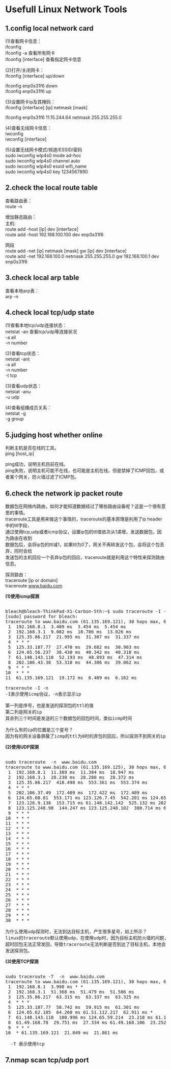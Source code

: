 # Usefull Linux Network Tools        
      
      
## 1.config local network card      
(1)查看网卡信息：      
ifconfig      
ifconfig	-a  查看所有网卡      
ifconfig	[interface]  查看指定网卡信息      
      
(2)打开/关闭网卡：      
ifconfig [interface]  up/down       
      
ifconfig enp0s31f6 down         
ifconfig enp0s31f6 up        
      
(3)设置网卡ip及其掩码：      
ifconfig [interface] [ip] netmask [mask]        
      
ifconfig enp0s31f6 11.15.244.64 netmask 255.255.255.0         
        
(4)查看无线网卡信息：      
iwconfig      
iwconfig  [interface]            
          
(5)设置无线网卡模式/频道/ESSID/密码      
sudo  iwconfig  wlp4s0  mode  ad-hoc            
sudo  iwconfig  wlp4s0  channel  auto            
sudo  iwconfig  wlp4s0  essid  wifi_name             
sudo  iwconfig  wlp4s0  key  1234567890            
        
      
## 2.check the local route table      
查看路由表：      
route -n        
      
增加静态路由：      
主机:      
route add -host [ip] dev [interface]        
route add -host 192.168.100.100 dev enp0s31f6         
      
网段      
route add -net [ip] netmask [mask] gw [ip] dev [interface]        
route add -net  192.168.100.0 netmask 255.255.255.0 gw 192.168.100.1 dev enp0s31f6        
        
        
## 3.check local arp table      
查看本地arp表：      
arp -n        
        
      
## 4.check local tcp/udp state      
(1)查看本地tcp/udp连接状态：      
netstat -an  查看tcp/udp等连接状况       
-a all       
-n number      
      
(2)查看tcp状态：      
netstat	-ant       
-a all       
-n number      
-t tcp      
      
(3)查看udp状态：      
netstat	-anu       
-u udp      
      
(4)查看组播成员关系：      
netstat -g         
-g group      
      
      
## 5.judging host whether online     
判断主机是否在线的工具。    
ping [host_ip]    
  
ping成功，说明主机目前在线。    
ping失败，说明主机可能不在线，也可能是主机在线，但是禁掉了ICMP回包，或者某个网关，防火墙过滤了ICMP包。      
    
## 6.check the network ip packet route     
数据包在网络内路由，如何才能知道数据经过了哪些路由设备呢？这是一个很有意思的事情。          
traceroute工具是用来做这个事情的，traceroute的基本原理是利用了ip header中的ttl字段，        
通过使用tcp,udp或者icmp协议，设置ip包的ttl值依次从1递增，发送数据包，因为路由在收到        
数据包后，会将ip包的ttl减1，如果ttl为0了，网关不再转发这个包，会将这个包丢弃，同时会给        
发送包的主机回应一个丢弃ip包的回应，traceroute就是利用这个特性来探测路由信息。        
    
探测路由：    
traceroute [ip or domain]        
traceroute  www.baidu.com        
        
**(1)使用icmp探测**        
<pre>    
bleach@bleach-ThinkPad-X1-Carbon-5th:~$ sudo traceroute -I -n  www.baidu.com        
[sudo] password for bleach:         
traceroute to www.baidu.com (61.135.169.121), 30 hops max, 60 byte packets        
 1  192.168.8.1  3.409 ms  3.454 ms  5.454 ms        
 2  192.168.3.1  9.082 ms  10.786 ms  13.026 ms        
 3  125.35.86.217  21.995 ms  31.307 ms  31.337 ms        
 4  * * *        
 5  125.33.187.77  27.470 ms  29.682 ms  30.903 ms        
 6  124.65.56.237  38.430 ms  40.342 ms  40.318 ms        
 7  61.148.143.110  52.193 ms  48.893 ms  47.314 ms        
 8  202.106.43.38  53.310 ms  44.386 ms  39.062 ms        
 9  * * *        
10  * * *        
11  61.135.169.121  19.172 ms  6.489 ms  6.162 ms        
         
traceroute -I -n        
-I表示使用icmp协议，-n表示显示ip         
       
第一列是序号，也是发送的探测包的ttl的值        
第二列是网关的ip         
其余列三个时间是发送的三个数据包的回包时间，类似icmp时间        
        
为什么有的ip的位置是三个星号？        
因为有的网关设备屏蔽了icmp的ttl为0时的弃包的回应，所以探测不到网关的ip        
</pre>    
       
       
**(2)使用UDP探测**        
<pre>    
sudo traceroute  -n  www.baidu.com        
traceroute to www.baidu.com (61.135.169.125), 30 hops max, 60 byte packets        
 1  192.168.8.1  11.389 ms  11.384 ms  18.947 ms        
 2  192.168.3.1  28.230 ms  28.280 ms  28.372 ms        
 3  125.35.86.217  418.498 ms  553.361 ms  553.374 ms        
 4  * * *        
 5  202.106.37.49  172.409 ms  172.422 ms  172.409 ms        
 6  124.65.60.81  553.171 ms 123.126.7.45  542.201 ms 124.65.57.85  542.109 ms        
 7  123.126.9.138  153.715 ms 61.148.142.142  525.132 ms 202.106.227.10  524.984 ms        
 8  123.125.248.98  144.247 ms 123.125.248.102  380.714 ms 61.49.168.110  380.630 ms        
 9  * * *        
10  * * *        
11  * * *        
12  * * *        
13  * * *        
14  * * *        
15  * * *        
16  * * *        
17  * * *        
18  * * *        
19  * * *        
20  * * *        
21  * * *        
22  * * *        
23  * * *        
24  * * *        
25  * * *        
26  * * *        
27  * * *        
28  * * *        
29  * * *        
30  * * *        
       
为什么使用udp探测时，无法到达目标主机，产生很多星号，如上所示？        
linux的traceroute默认使用udp，在使用udp时，因为目标主机防火墙的问题，目标主机的        
超时回包无法正常发回，导致traceroute无法判断是否到达了目标主机，本地会一直增加ttl值        
发送探测包。        
</pre>    
       
**(3)使用TCP探测**        
<pre>    
sudo traceroute -T  -n  www.baidu.com        
traceroute to www.baidu.com (61.135.169.121), 30 hops max, 60 byte packets        
 1  192.168.8.1  3.998 ms * *        
 2  192.168.3.1  51.368 ms  51.479 ms  51.586 ms        
 3  125.35.86.217  63.315 ms  63.337 ms  63.325 ms        
 4  * * *        
 5  125.33.187.77  58.742 ms  59.915 ms  61.301 ms        
 6  124.65.62.185  64.260 ms 61.51.112.217  62.911 ms *        
 7  61.148.143.110  100.996 ms 124.65.59.214  23.218 ms 61.148.143.110  64.637 ms        
 8  61.49.168.78  29.751 ms  27.334 ms 61.49.168.106  23.252 ms        
 9  * * *        
10  * 61.135.169.121  21.849 ms  21.861 ms        
       
  -T 表示使用tcp        
</pre>      
    
## 7.nmap scan tcp/udp port    
